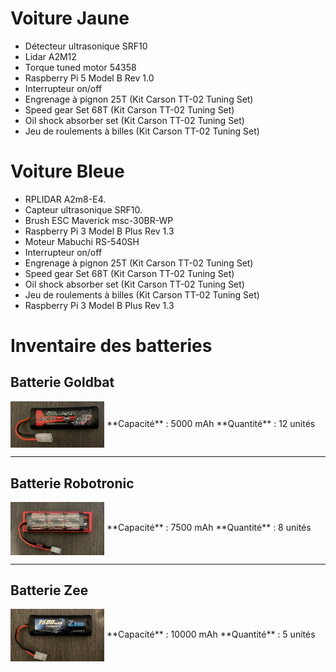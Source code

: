 # Voiture Jaune
- Détecteur ultrasonique SRF10
- Lidar A2M12 
- Torque tuned motor 54358
- Raspberry Pi 5 Model B Rev 1.0
- Interrupteur on/off
- Engrenage à pignon 25T (Kit Carson TT-02 Tuning Set)
- Speed gear Set 68T (Kit Carson TT-02 Tuning Set)
- Oil shock absorber set (Kit Carson TT-02 Tuning Set)
- Jeu de roulements à billes (Kit Carson TT-02 Tuning Set)


# Voiture Bleue
- RPLIDAR A2m8-E4.
- Capteur ultrasonique SRF10. 
- Brush ESC Maverick msc-30BR-WP
- Raspberry Pi 3 Model B Plus Rev 1.3
- Moteur Mabuchi RS-540SH
- Interrupteur on/off
- Engrenage à pignon 25T (Kit Carson TT-02 Tuning Set)
- Speed gear Set 68T (Kit Carson TT-02 Tuning Set)
- Oil shock absorber set (Kit Carson TT-02 Tuning Set)
- Jeu de roulements à billes (Kit Carson TT-02 Tuning Set)
- Raspberry Pi 3 Model B Plus Rev 1.3

# Inventaire des batteries

## Batterie Goldbat
<img src="images/bateria_goldbat.jpg" alt="Batterie Goldbat" width="150" style="display:inline-block; vertical-align:middle;">  
**Capacité** : 5000 mAh  
**Quantité** : 12 unités

---

## Batterie Robotronic
<img src="images/bateria_robotronic.jpg" alt="Batterie Robotronic" width="150" style="display:inline-block; vertical-align:middle;">  
**Capacité** : 7500 mAh  
**Quantité** : 8 unités

---

## Batterie Zee
<img src="images/bateria_zee.jpg" alt="Batterie Zee" width="150" style="display:inline-block; vertical-align:middle;">  
**Capacité** : 10000 mAh  
**Quantité** : 5 unités
